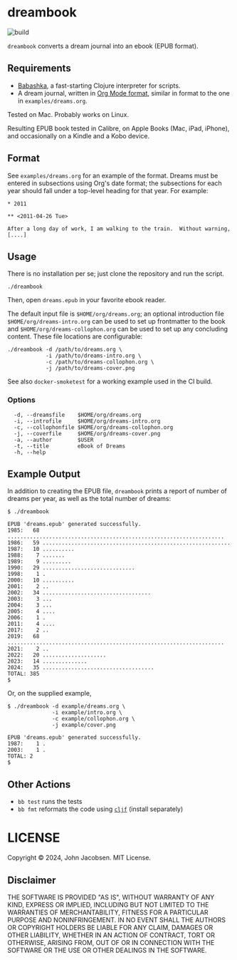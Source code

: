 # dreambook

![build](https://github.com/eigenhombre/dreambook/actions/workflows/build.yml/badge.svg)

`dreambook` converts a dream journal into an ebook (EPUB format).

## Requirements

- [Babashka](https://github.com/babashka/babashka), a fast-starting Clojure interpreter for scripts.
- A dream journal, written in [Org Mode format](https://orgmode.org/), similar in format to
  the one in `examples/dreams.org`.

Tested on Mac.  Probably works on Linux.

Resulting EPUB book tested in Calibre, on Apple Books (Mac, iPad,
iPhone), and occasionally on a Kindle and a Kobo device.

## Format

See `examples/dreams.org` for an example of the format.  Dreams must be
entered in subsections using Org's date format; the subsections for each
year should fall under a top-level heading for that year.  For example:

```
* 2011

** <2011-04-26 Tue>

After a long day of work, I am walking to the train.  Without warning, [....]
```

## Usage

There is no installation per se; just clone the repository and run the script.

    ./dreambook

Then, open `dreams.epub` in your favorite ebook reader.

The default input file is `$HOME/org/dreams.org`; an optional introduction
file `$HOME/org/dreams-intro.org` can be used to set up frontmatter to the book
and `$HOME/org/dreams-collophon.org` can be used to set up any concluding content.
These file locations are configurable:

    ./dreambook -d /path/to/dreams.org \
                -i /path/to/dreams-intro.org \
                -c /path/to/dreams-collophon.org \
                -j /path/to/dreams-cover.png

See also `docker-smoketest` for a working example used in the CI build.

### Options

```
  -d, --dreamsfile    $HOME/org/dreams.org
  -i, --introfile     $HOME/org/dreams-intro.org
  -c, --collophonfile $HOME/org/dreams-collophon.org
  -j, --coverfile     $HOME/org/dreams-cover.png
  -a, --author        $USER
  -t, --title         eBook of Dreams
  -h, --help
```

## Example Output

In addition to creating the EPUB file, `dreambook` prints a report of number of dreams
per year, as well as the total number of dreams:

```
$ ./dreambook

EPUB 'dreams.epub' generated successfully.
1985:   68 ....................................................................
1986:   59 ...........................................................
1987:   10 ..........
1988:    7 .......
1989:    9 .........
1990:   29 .............................
1998:    1 .
2000:   10 ..........
2001:    2 ..
2002:   34 ..................................
2003:    3 ...
2004:    3 ...
2005:    4 ....
2006:    1 .
2011:    4 ....
2017:    2 ..
2019:   68 ....................................................................
2021:    2 ..
2022:   20 ....................
2023:   14 ..............
2024:   35 ...................................
TOTAL: 385
$
```

Or, on the supplied example,

```
$ ./dreambook -d example/dreams.org \
              -i example/intro.org \
              -c example/collophon.org \
              -j example/cover.png

EPUB 'dreams.epub' generated successfully.
1987:    1 .
2003:    1 .
TOTAL: 2
$
```

## Other Actions

- `bb test` runs the tests
- `bb fmt` reformats the code using [`cljf`](https://github.com/candid82/cljf) (install separately)

# LICENSE

Copyright © 2024, John Jacobsen. MIT License.

## Disclaimer

THE SOFTWARE IS PROVIDED "AS IS", WITHOUT WARRANTY OF ANY KIND,
EXPRESS OR IMPLIED, INCLUDING BUT NOT LIMITED TO THE WARRANTIES OF
MERCHANTABILITY, FITNESS FOR A PARTICULAR PURPOSE AND NONINFRINGEMENT.
IN NO EVENT SHALL THE AUTHORS OR COPYRIGHT HOLDERS BE LIABLE FOR ANY
CLAIM, DAMAGES OR OTHER LIABILITY, WHETHER IN AN ACTION OF CONTRACT,
TORT OR OTHERWISE, ARISING FROM, OUT OF OR IN CONNECTION WITH THE
SOFTWARE OR THE USE OR OTHER DEALINGS IN THE SOFTWARE.
